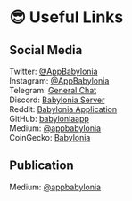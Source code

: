 # 😎 Useful Links

## Social Media

Twitter: [@AppBabylonia](https://twitter.com/AppBabylonia)</br> 
Instagram: [@AppBabylonia](https://www.instagram.com/appbabylonia/) </br>
Telegram: [General Chat](https://t.me/babyloniageneralchat)</br>
Discord: [Babylonia Server](https://discord.gg/Pe5ZUTnHPS)</br>
Reddit: [Babylonia Application](https://www.reddit.com/r/BabyloniaApplication/)</br>
GitHub: [babyloniaapp](https://github.com/babyloniaapp)</br>
Medium: [@appbabylonia](https://medium.com/@appbabylonia)</br>
CoinGecko: [Babylonia](https://www.coingecko.com/en/coins/babylonia)</br>

## Publication
Medium: [@appbabylonia](https://medium.com/@appbabylonia)
